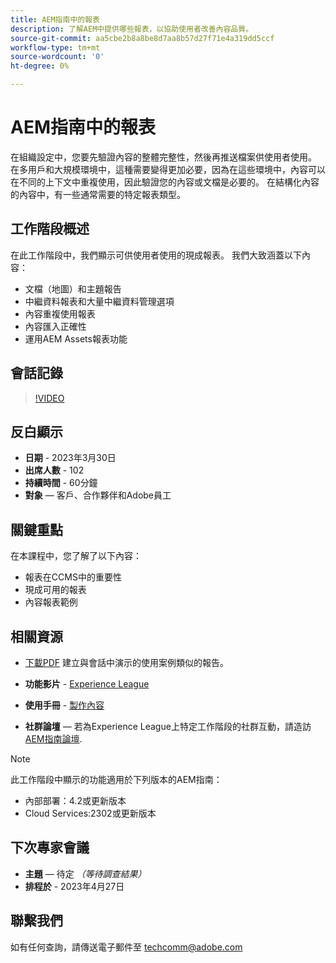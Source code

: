 ```yaml
---
title: AEM指南中的報表
description: 了解AEM中提供哪些報表，以協助使用者改善內容品質。
source-git-commit: aa5cbe2b8a8be8d7aa8b57d27f71e4a319dd5ccf
workflow-type: tm+mt
source-wordcount: '0'
ht-degree: 0%

---
```


# AEM指南中的報表

在組織設定中，您要先驗證內容的整體完整性，然後再推送檔案供使用者使用。 在多用戶和大規模環境中，這種需要變得更加必要，因為在這些環境中，內容可以在不同的上下文中重複使用，因此驗證您的內容或文檔是必要的。 在結構化內容的內容中，有一些通常需要的特定報表類型。


## 工作階段概述

在此工作階段中，我們顯示可供使用者使用的現成報表。 我們大致涵蓋以下內容：
- 文檔（地圖）和主題報告
- 中繼資料報表和大量中繼資料管理選項
- 內容重複使用報表
- 內容匯入正確性
- 運用AEM Assets報表功能


## 會話記錄

>[!VIDEO](https://video.tv.adobe.com/v/3417529/guides--reporting-reporting?quality=12&learn=on)


## 反白顯示

- **日期** - 2023年3月30日
- **出席人數** - 102
- **持續時間** - 60分鐘
- **對象**  — 客戶、合作夥伴和Adobe員工


## 關鍵重點

在本課程中，您了解了以下內容：
- 報表在CCMS中的重要性
- 現成可用的報表
- 內容報表範例


## 相關資源

- [下載PDF](./assets/aem-guides-expert-session-reports-documentation.pdf) 建立與會話中演示的使用案例類似的報告。

- **功能影片** -  [Experience League](https://experienceleague.adobe.com/docs/experience-manager-guides-learn/videos/output-generation/working-with-reports.html?lang=en)

- **使用手冊** - [製作內容](https://help.adobe.com/en_US/xml-documentation-for-adobe-experience-manager/index.html#t=DXML-master-map%2Freports-intro.html)

- **社群論壇**  — 若為Experience League上特定工作階段的社群互動，請造訪  [AEM指南論壇](https://experienceleaguecommunities.adobe.com/t5/experience-manager-guides/bd-p/xml-documentation-discussions).

>[!NOTE]
>
> 此工作階段中顯示的功能適用於下列版本的AEM指南：
> - 內部部署：4.2或更新版本
> - Cloud Services:2302或更新版本



## 下次專家會議

- **主題**  — 待定 *（等待調查結果）*
- **排程於** - 2023年4月27日


## 聯繫我們

如有任何查詢，請傳送電子郵件至 <techcomm@adobe.com>
